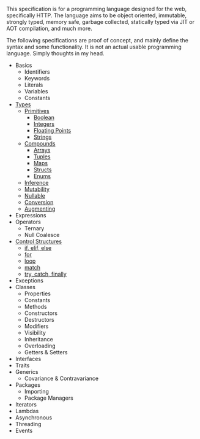 This specification is for a programming language designed for the web, specifically HTTP. The language aims to be 
object oriented, immutable, strongly typed, memory safe, garbage collected, statically typed via JIT or AOT compilation, 
and much more. 

The following specifications are proof of concept, and mainly define the syntax and some functionality. 
It is not an actual usable programming language. Simply thoughts in my head.

* Basics
    * Identifiers
    * Keywords
    * Literals
    * Variables
    * Constants 
* [Types](spec/types.md)
    * [Primitives](spec/types.md#primitives)
        * [Boolean](spec/types.md#boolean)
        * [Integers](spec/types.md#integers)
        * [Floating Points](spec/types.md#floating-points)
        * [Strings](spec/types.md#strings)
    * [Compounds](spec/types.md#compounds)
        * [Arrays](spec/types.md#arrays)
        * [Tuples](spec/types.md#tuples)
        * [Maps](spec/types.md#maps)
        * [Structs](spec/types.md#structs)
        * [Enums](spec/types.md#enums)
    * [Inference](spec/types.md#inference)
    * [Mutability](spec/types.md#mutability)
    * [Nullable](spec/types.md#nullable)
    * [Conversion](spec/types.md#conversion)
    * [Augmenting](spec/types.md#augmenting)
* Expressions
* Operators
    * Ternary 
    * Null Coalesce
* [Control Structures](spec/control-structures.md)
    * [if, elif, else](spec/control-structures.md#if-elif-else)
    * [for](spec/control-structures.md#for)
    * [loop](spec/control-structures.md#loop)
    * [match](spec/control-structures.md#match)
    * [try, catch, finally](spec/control-structures.md#try-catch-finally)
* Exceptions
* Classes
    * Properties
    * Constants
    * Methods
    * Constructors
    * Destructors
    * Modifiers
    * Visibility
    * Inheritance
    * Overloading
    * Getters & Setters
* Interfaces
* Traits
* Generics
    * Covariance & Contravariance
* Packages
    * Importing
    * Package Managers
* Iterators
* Lambdas
* Asynchronous
* Threading
* Events
